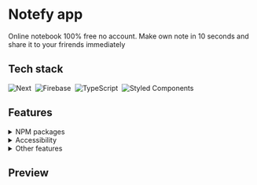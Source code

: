 # Notefy app

Online notebook 100% free no account. Make own note in 10 seconds and share it to your frirends immediately  
 
## Tech stack

![Next](https://img.shields.io/badge/-Next.js-05122A?style=flat&logo=Next.js)&nbsp;
![Firebase](https://img.shields.io/badge/-Firebase-05122A?style=flat&logo=Firebase)&nbsp;
![TypeScript](https://img.shields.io/badge/-TypeScript-05122A?style=flat&logo=typescript)&nbsp;
![Styled Components](https://img.shields.io/badge/-styled_components-05122A?style=flat&logo=styled-components)&nbsp;

## Features 


<details> 
  <summary> NPM packages </summary>
   
  * framer-motion
  * react-icons 
  * react-firebase-hooks
  * react-copy-to-clipboard
  * styled-normalize
  * sass
  * nprogress
  * nookies
 
</details>

<details> 
  <summary> Accessibility </summary>
  
  * RWD
  * Semantic HTML
  * WAI-ARIA
  * Focus Control
  * Designing for Screen Reader

</details>


<details> 
  <summary> Other features </summary>

 * Context 
 * Dark mode
 * Absolute imports
 * Custom hooks
 
</details>



## Preview
